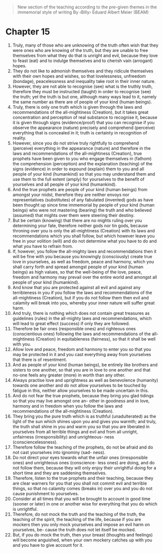> New section of the teaching according to the pre-given themes in the
> immemorial style of writing By ‹Billy› Eduard Albert Meier (BEAM)

# Chapter 15
1) Truly, many of those who are unknowing of the truth often wish that they were ones who are knowing of the
 truth, but they are unable to free themselves from what they do that is unright and evil, because they love to
 feast (eat) and to indulge themselves and to cherish vain (arrogant) hopes.
2) They do not like to admonish themselves and they ridicule themselves with their own hopes and wishes, so
 that lovelessness, unfreedom (bondage), peacelessness and inequality take root in their inner nature.
3) However, they are not able to recognise (see) what is the truthly truth, therefore they must be instructed
 (taught) in order to recognise (see) the truth; yet the truth is but one, although many ways lead to it, namely
 the same number as there are of people of your kind (human beings).
4) Truly, there is only one truth which is given through the laws and recommendations of the all-mightiness
 (Creation), but it takes great concentration and perception of real substance to recognise it, because it is given
 through signs (evidence/proof) that you can recognise if you observe the appearance (nature) precisely and
 comprehend (perceive) everything that is concealed in it; truth is certainty in recognition of reality.
5) However, since you do not strive truly rightfully to comprehend (perceive) everything in the appearance (nature)
 and therefore in the laws and recommendations of the all-mightiness (Creation), true prophets have been given
 to you who engage themselves in (fathom) the comprehension (perception) and the explanation (teaching) of
 the signs (evidence) in order to expound (explain) them to you and all people of your kind (humankind) so that
 you may understand them and use them to the full extent (amply) for yourselves to the benefit of yourselves
 and all people of your kind (humankind).
6) And the true prophets are people of your kind (human beings) from amongst your midst, therefore they are
 neither envoys nor representatives (substitutes) of any fabulated (invented) gods as have been thought up since
 time immemorial by people of your kind (human beings) who were not mastering (bearing) the truth and who
 believed (assumed) that mights over them were steering their destiny.
7) But be certain (knowing) that there are no mights ruling over you determining your fate, therefore neither gods
 nor tin gods, because throning over you is only the all-mightiness (Creation) with its laws and recommendations
 which you shall follow, but which however leave you free in your volition (will) and do not determine what you
 have to do and what you have to refrain from.
8) If, however, you follow the all-mighty laws and recommendations then it will be fine with you because you
 knowingly (consciously) create true love in yourselves, as well as freedom, peace and harmony, which you shall
 carry forth and spread amongst people of your kind (human beings) as high values, so that the well-being of
 the love, peace, freedom and harmony may prevail over the entire world and amongst all people of your kind
 (humankind).
9) And know that you are protected against all evil and against any terribleness in you if you follow the laws and
 recommendations of the all-mightiness (Creation), but if you do not follow them then evil and calamity will
 break into you, whereby your inner nature will suffer great harm.
10) And truly, there is nothing which does not contain great treasures as guidelines (rules) in the all-mighty laws
 and recommendations, which will lead to great effect (success) if only they are followed.
11) Therefore be fair ones (responsible ones) and righteous ones (conscientious ones) following the laws and recommendations of the all-mightiness (Creation) in equitableness (fairness), so that it shall be well with you.
12) Allow love and peace, freedom and harmony to enter you so that you may be protected in it and you cast
 everything away from yourselves that there is of resentment.
13) And as people of your kind (human beings), be entirely like brothers and sisters to one another, so that you
 are in love to one another and that no-one feels any greater (more) in worth than any other.
14) Always practise love and uprightness as well as benevolence (humanity) towards one another and do not allow
 yourselves to be touched by fatigue in this, neither allow yourselves to be made uncertain in this.
 15) And do not fear the true prophets, because they bring you glad tidings so that you may live amongst one an-
 other in goodness and in love, harmony and in freedom when you follow the laws and recommendations of
 the all-mightiness (Creation).
16) They bring you the pure truth which is as truthful (unadulterated) as the light of the sun which shines upon
 you and gives you warmth; and truly, the truth shall shine in you and warm you so that you are liberated in
 yourselves from all terrible things and evil and from all unright, unfairness (irresponsibility) and unrighteous-
 ness (consciencelessness).
17) Therefore follow the teaching of the prophets, do not be afraid and do not cast yourselves into ignominy (sad-
 ness).
18) Do not direct your eyes towards what the unfair ones (irresponsible ones) and unrighteous ones (conscience-
 less ones) are doing, and do not follow them, because they will only enjoy their unrightful doing for a short
 time and they are saddening themselves.
19) Therefore, listen to the true prophets and their teaching, because they are clear warners for you that you shall
 not commit evil and terrible things, so that no calamity comes (breaks in) over you and you do not cause
 punishment to yourselves.
20) Consider at all times that you will be brought to account in good time (sooner or later) in one or another wise
 for everything that you do which is unrightful.
21) Therefore, do not mock the truth and the teaching of the truth, the teaching of the spirit, the teaching of the
 life, because if you are mockers then you only mock yourselves and impose an evil harm on yourselves, be-
 cause the truth does not let itself be mocked.
22) But, if you do mock the truth, then your breast (thoughts and feelings) will become anguished, when your own
 mockery catches up with you and you have to give account for it.
 
